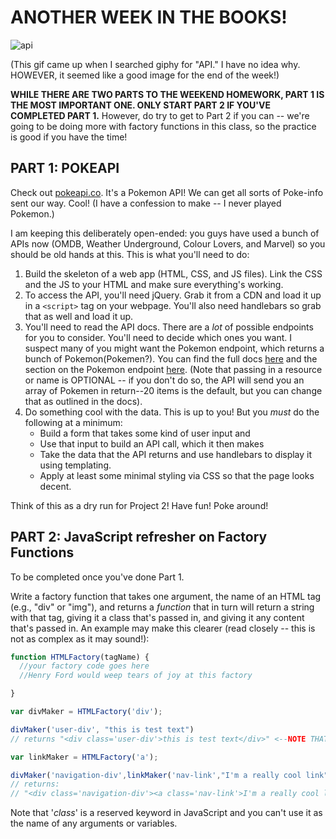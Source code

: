 # ANOTHER WEEK IN THE BOOKS!

![api](http://i.giphy.com/WipRpqUWGWbKw.gif)

(This gif came up when I searched giphy for "API." I have no idea why. HOWEVER, it seemed like a good image for the end of the week!)

**WHILE THERE ARE TWO PARTS TO THE WEEKEND HOMEWORK, PART 1 IS THE MOST IMPORTANT ONE. ONLY START PART 2 IF YOU'VE COMPLETED PART 1.** However, do try to get to Part 2 if you can -- we're going to be doing more with factory functions in this class, so the practice is good if you have the time!

## PART 1: POKEAPI

Check out [pokeapi.co](pokeapi.co). It's a Pokemon API! We can get all sorts of Poke-info sent our way. Cool! (I have a confession to make -- I never played Pokemon.)

I am keeping this deliberately open-ended: you guys have used a bunch of APIs now (OMDB, Weather Underground, Colour Lovers, and Marvel) so you should be old hands at this. This is what you'll need to do:

1. Build the skeleton of a web app (HTML, CSS, and JS files). Link the CSS and the JS to your HTML and make sure everything's working.
1. To access the API, you'll need jQuery. Grab it from a CDN and load it up in a `<script>` tag on your webpage. You'll also need handlebars so grab that as well and load it up.
1. You'll need to read the API docs. There are a *lot* of possible endpoints for you to consider. You'll need to decide which ones you want. I suspect many of you might want the Pokemon endpoint, which returns a bunch of Pokemon(Pokemen?). You can find the full docs [here](http://pokeapi.co/docsv2/) and the section on the Pokemon endpoint [here](http://pokeapi.co/docsv2/#pokemon). (Note that passing in a resource or name is OPTIONAL -- if you don't do so, the API will send you an array of Pokemen in return--20 items is the default, but you can change that as outlined in the docs).
1. Do something cool with the data. This is up to you! But you *must* do the following at a minimum:
    * Build a form that takes some kind of user input and
    * Use that input to build an API call, which it then makes
    * Take the data that the API returns and use handlebars to display it using templating.
    * Apply at least some minimal styling via CSS so that the page looks decent.

Think of this as a dry run for Project 2! Have fun! Poke around!

## PART 2: JavaScript refresher on Factory Functions

To be completed once you've done Part 1.

Write a factory function that takes one argument, the name of an HTML tag (e.g., "div" or "img"), and returns a *function* that in turn will return a string with that tag, giving it a class that's passed in, and giving it any content that's passed in. An example may make this clearer (read closely -- this is not as complex as it may sound!):
```js
function HTMLFactory(tagName) {
  //your factory code goes here
  //Henry Ford would weep tears of joy at this factory

}

var divMaker = HTMLFactory('div');

divMaker('user-div', "this is test text")
// returns "<div class='user-div'>this is test text</div>" <--NOTE THAT'S A STRING

var linkMaker = HTMLFactory('a');

divMaker('navigation-div',linkMaker('nav-link',"I'm a really cool link"));
// returns:
// "<div class='navigation-div'><a class='nav-link'>I'm a really cool link</a></div>"
```

Note that '*class*' is a reserved keyword in JavaScript and you can't use it as the name of any arguments or variables.
